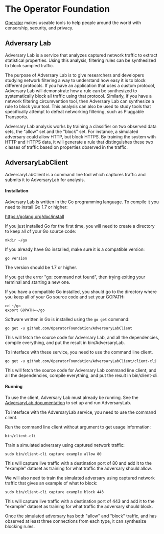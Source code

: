 # The Operator Foundation

[Operator](https://operatorfoundation.org) makes useable tools to help people around the world with censorship, security, and privacy.

## Adversary Lab

Adversary Lab is a service that analyzes captured network traffic to extract statistical properties. Using this analysis, filtering rules can be synthesized to block sampled traffic.

The purpose of Adversary Lab is to give researchers and developers studying network filtering a way to understand how easy it is to block different protocols.
If you have an application that uses a custom protocol, Adversary Lab will demonstrate how a rule can be synthesized to systematically block all traffic using that protocol.
Similarly, if you have a network filtering circumvention tool, then Adversary Lab can synthesize a rule to block your tool.
This analysis can also be used to study tools that specifically attempt to defeat networking filtering, such as Pluggable Transports.

Adversary Lab analysis works by training a classifier on two observed data sets, the "allow" set and the "block" set.
For instance, a simulated adversary could allow HTTP, but block HTTPS. By training the system with HTTP and HTTPS data, it will generate a rule that distinguishes these two classes of traffic based on properties observed in the traffic.

## AdversaryLabClient

AdversaryLabClient is a command line tool which captures traffic and submits it to AdversaryLab for analysis.

#### Installation

Adversary Lab is written in the Go programming language. To compile it you need
to install Go 1.7 or higher:

<https://golang.org/doc/install>

If you just installed Go for the first time, you will need to create a directory
to keep all of your Go source code:

    mkdir ~/go

If you already have Go installed, make sure it is a compatible version:

    go version

The version should be 1.7 or higher.

If you get the error "go: command not found", then trying exiting your terminal
and starting a new one.

If you have a compatible Go installed, you should go to the directory where you
keep all of your Go source code and set your GOPATH:

    cd ~/go
    export GOPATH=~/go

Software written in Go is installed using the `go get` command:

    go get -u github.com/OperatorFoundation/AdversaryLabClient

This will fetch the source code for Adversary Lab, and all the
dependencies, compile everything, and put the result in
bin/AdversaryLab.

To interface with these service, you need to use the command line client.

    go get -u github.com/OperatorFoundation/AdversaryLabClient/client-cli

This will fetch the source code for Adversary Lab command line client, and all the
dependencies, compile everything, and put the result in
bin/client-cli.

#### Running

To use the client, Adversary Lab must already be running. See the [AdversaryLab documentation](https://github.com/OperatorFoundation/AdversaryLab) to set up and run AdversaryLab.

To interface with the AdversaryLab service, you need to use the command client.

Run the command line client without argument to get usage information:

    bin/client-cli

Train a simulated adversary using captured network traffic:

    sudo bin/client-cli capture example allow 80

This will capture live traffic with a destination port of 80 and add it to the "example" dataset as training for what traffic the adversary should allow.

We will also need to train the simulated adversary using captured network traffic that gives an example of what to block:

    sudo bin/client-cli capture example block 443

This will capture live traffic with a destination port of 443 and add it to the "example" dataset as training for what traffic the adversary should block.

Once the simulated adversary has both "allow" and "block" traffic, and has observed at least three connections from each type, it can synthesize blocking rules.
